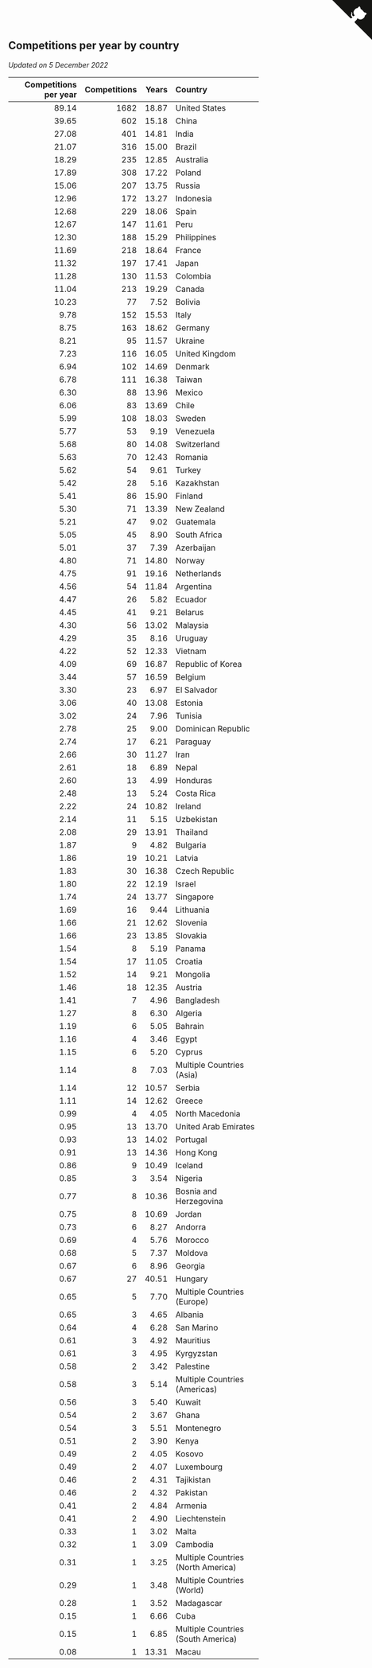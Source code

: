 ## Competitions per year by country

*Updated on  5 December 2022*

| Competitions per year | Competitions | Years | Country |
| ---: | ---: | ---: | :--- |
| 89.14 | 1682 | 18.87 | United States |
| 39.65 | 602 | 15.18 | China |
| 27.08 | 401 | 14.81 | India |
| 21.07 | 316 | 15.00 | Brazil |
| 18.29 | 235 | 12.85 | Australia |
| 17.89 | 308 | 17.22 | Poland |
| 15.06 | 207 | 13.75 | Russia |
| 12.96 | 172 | 13.27 | Indonesia |
| 12.68 | 229 | 18.06 | Spain |
| 12.67 | 147 | 11.61 | Peru |
| 12.30 | 188 | 15.29 | Philippines |
| 11.69 | 218 | 18.64 | France |
| 11.32 | 197 | 17.41 | Japan |
| 11.28 | 130 | 11.53 | Colombia |
| 11.04 | 213 | 19.29 | Canada |
| 10.23 | 77 | 7.52 | Bolivia |
| 9.78 | 152 | 15.53 | Italy |
| 8.75 | 163 | 18.62 | Germany |
| 8.21 | 95 | 11.57 | Ukraine |
| 7.23 | 116 | 16.05 | United Kingdom |
| 6.94 | 102 | 14.69 | Denmark |
| 6.78 | 111 | 16.38 | Taiwan |
| 6.30 | 88 | 13.96 | Mexico |
| 6.06 | 83 | 13.69 | Chile |
| 5.99 | 108 | 18.03 | Sweden |
| 5.77 | 53 | 9.19 | Venezuela |
| 5.68 | 80 | 14.08 | Switzerland |
| 5.63 | 70 | 12.43 | Romania |
| 5.62 | 54 | 9.61 | Turkey |
| 5.42 | 28 | 5.16 | Kazakhstan |
| 5.41 | 86 | 15.90 | Finland |
| 5.30 | 71 | 13.39 | New Zealand |
| 5.21 | 47 | 9.02 | Guatemala |
| 5.05 | 45 | 8.90 | South Africa |
| 5.01 | 37 | 7.39 | Azerbaijan |
| 4.80 | 71 | 14.80 | Norway |
| 4.75 | 91 | 19.16 | Netherlands |
| 4.56 | 54 | 11.84 | Argentina |
| 4.47 | 26 | 5.82 | Ecuador |
| 4.45 | 41 | 9.21 | Belarus |
| 4.30 | 56 | 13.02 | Malaysia |
| 4.29 | 35 | 8.16 | Uruguay |
| 4.22 | 52 | 12.33 | Vietnam |
| 4.09 | 69 | 16.87 | Republic of Korea |
| 3.44 | 57 | 16.59 | Belgium |
| 3.30 | 23 | 6.97 | El Salvador |
| 3.06 | 40 | 13.08 | Estonia |
| 3.02 | 24 | 7.96 | Tunisia |
| 2.78 | 25 | 9.00 | Dominican Republic |
| 2.74 | 17 | 6.21 | Paraguay |
| 2.66 | 30 | 11.27 | Iran |
| 2.61 | 18 | 6.89 | Nepal |
| 2.60 | 13 | 4.99 | Honduras |
| 2.48 | 13 | 5.24 | Costa Rica |
| 2.22 | 24 | 10.82 | Ireland |
| 2.14 | 11 | 5.15 | Uzbekistan |
| 2.08 | 29 | 13.91 | Thailand |
| 1.87 | 9 | 4.82 | Bulgaria |
| 1.86 | 19 | 10.21 | Latvia |
| 1.83 | 30 | 16.38 | Czech Republic |
| 1.80 | 22 | 12.19 | Israel |
| 1.74 | 24 | 13.77 | Singapore |
| 1.69 | 16 | 9.44 | Lithuania |
| 1.66 | 21 | 12.62 | Slovenia |
| 1.66 | 23 | 13.85 | Slovakia |
| 1.54 | 8 | 5.19 | Panama |
| 1.54 | 17 | 11.05 | Croatia |
| 1.52 | 14 | 9.21 | Mongolia |
| 1.46 | 18 | 12.35 | Austria |
| 1.41 | 7 | 4.96 | Bangladesh |
| 1.27 | 8 | 6.30 | Algeria |
| 1.19 | 6 | 5.05 | Bahrain |
| 1.16 | 4 | 3.46 | Egypt |
| 1.15 | 6 | 5.20 | Cyprus |
| 1.14 | 8 | 7.03 | Multiple Countries (Asia) |
| 1.14 | 12 | 10.57 | Serbia |
| 1.11 | 14 | 12.62 | Greece |
| 0.99 | 4 | 4.05 | North Macedonia |
| 0.95 | 13 | 13.70 | United Arab Emirates |
| 0.93 | 13 | 14.02 | Portugal |
| 0.91 | 13 | 14.36 | Hong Kong |
| 0.86 | 9 | 10.49 | Iceland |
| 0.85 | 3 | 3.54 | Nigeria |
| 0.77 | 8 | 10.36 | Bosnia and Herzegovina |
| 0.75 | 8 | 10.69 | Jordan |
| 0.73 | 6 | 8.27 | Andorra |
| 0.69 | 4 | 5.76 | Morocco |
| 0.68 | 5 | 7.37 | Moldova |
| 0.67 | 6 | 8.96 | Georgia |
| 0.67 | 27 | 40.51 | Hungary |
| 0.65 | 5 | 7.70 | Multiple Countries (Europe) |
| 0.65 | 3 | 4.65 | Albania |
| 0.64 | 4 | 6.28 | San Marino |
| 0.61 | 3 | 4.92 | Mauritius |
| 0.61 | 3 | 4.95 | Kyrgyzstan |
| 0.58 | 2 | 3.42 | Palestine |
| 0.58 | 3 | 5.14 | Multiple Countries (Americas) |
| 0.56 | 3 | 5.40 | Kuwait |
| 0.54 | 2 | 3.67 | Ghana |
| 0.54 | 3 | 5.51 | Montenegro |
| 0.51 | 2 | 3.90 | Kenya |
| 0.49 | 2 | 4.05 | Kosovo |
| 0.49 | 2 | 4.07 | Luxembourg |
| 0.46 | 2 | 4.31 | Tajikistan |
| 0.46 | 2 | 4.32 | Pakistan |
| 0.41 | 2 | 4.84 | Armenia |
| 0.41 | 2 | 4.90 | Liechtenstein |
| 0.33 | 1 | 3.02 | Malta |
| 0.32 | 1 | 3.09 | Cambodia |
| 0.31 | 1 | 3.25 | Multiple Countries (North America) |
| 0.29 | 1 | 3.48 | Multiple Countries (World) |
| 0.28 | 1 | 3.52 | Madagascar |
| 0.15 | 1 | 6.66 | Cuba |
| 0.15 | 1 | 6.85 | Multiple Countries (South America) |
| 0.08 | 1 | 13.31 | Macau |


<a href="https://github.com/JustinTimeCuber/wca_statistics" class="github-corner" aria-label="View source on Github"><svg width="80" height="80" viewBox="0 0 250 250" style="fill:#151513; color:#fff; position: absolute; top: 0; border: 0; right: 0;" aria-hidden="true"><path d="M0,0 L115,115 L130,115 L142,142 L250,250 L250,0 Z"></path><path d="M128.3,109.0 C113.8,99.7 119.0,89.6 119.0,89.6 C122.0,82.7 120.5,78.6 120.5,78.6 C119.2,72.0 123.4,76.3 123.4,76.3 C127.3,80.9 125.5,87.3 125.5,87.3 C122.9,97.6 130.6,101.9 134.4,103.2" fill="currentColor" style="transform-origin: 130px 106px;" class="octo-arm"></path><path d="M115.0,115.0 C114.9,115.1 118.7,116.5 119.8,115.4 L133.7,101.6 C136.9,99.2 139.9,98.4 142.2,98.6 C133.8,88.0 127.5,74.4 143.8,58.0 C148.5,53.4 154.0,51.2 159.7,51.0 C160.3,49.4 163.2,43.6 171.4,40.1 C171.4,40.1 176.1,42.5 178.8,56.2 C183.1,58.6 187.2,61.8 190.9,65.4 C194.5,69.0 197.7,73.2 200.1,77.6 C213.8,80.2 216.3,84.9 216.3,84.9 C212.7,93.1 206.9,96.0 205.4,96.6 C205.1,102.4 203.0,107.8 198.3,112.5 C181.9,128.9 168.3,122.5 157.7,114.1 C157.9,116.9 156.7,120.9 152.7,124.9 L141.0,136.5 C139.8,137.7 141.6,141.9 141.8,141.8 Z" fill="currentColor" class="octo-body"></path></svg></a><style>.github-corner:hover .octo-arm{animation:octocat-wave 560ms ease-in-out}@keyframes octocat-wave{0%,100%{transform:rotate(0)}20%,60%{transform:rotate(-25deg)}40%,80%{transform:rotate(10deg)}}@media (max-width:500px){.github-corner:hover .octo-arm{animation:none}.github-corner .octo-arm{animation:octocat-wave 560ms ease-in-out}}</style>
